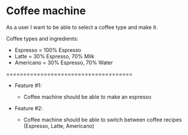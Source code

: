 # Coffee machine

As a user I want to be able to select a coffee type and make it.

Coffee types and ingredients:
- Espresso = 100% Espresso
- Latte = 30% Espresso, 70% Milk
- Americano = 30% Espresso, 70% Water

=====================================

- Feature #1: 
  - Coffee machine should be able to make an espresso

- Feature #2: 
  - Coffee machine should be able to switch between coffee recipes (Espresso, Latte, Americano)